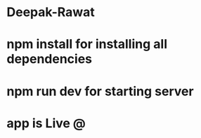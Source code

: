 # Deepak-Rawat

# npm install for installing all dependencies 

# npm run dev for starting server

# app is Live @